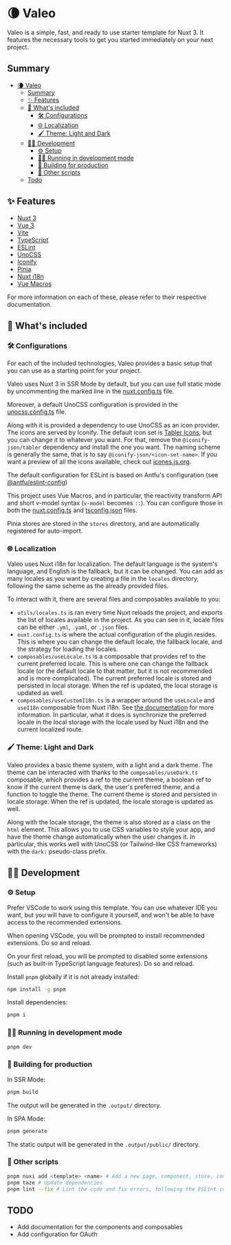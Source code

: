 # 🌘 Valeo

Valeo is a simple, fast, and ready to use starter template for Nuxt 3.
It features the necessary tools to get you started immediately on your next project.

## Summary

- [🌘 Valeo](#-valeo)
  - [Summary](#summary)
  - [✨ Features](#-features)
  - [🤔 What's included](#-whats-included)
    - [🛠️ Configurations](#️-configurations)
    - [🌐 Localization](#-localization)
    - [🖌️ Theme: Light and Dark](#️-theme-light-and-dark)
  - [🧑‍💻 Development](#-development)
    - [⚙️ Setup](#️-setup)
    - [🏃‍♂️ Running in development mode](#️-running-in-development-mode)
    - [💪 Building for production](#-building-for-production)
    - [📝 Other scripts](#-other-scripts)
  - [Todo](#todo)

## ✨ Features

- [Nuxt 3](https://v3.nuxtjs.org/)
- [Vue 3](https://v3.vuejs.org/)
- [Vite](https://vitejs.dev/)
- [TypeScript](https://www.typescriptlang.org/)
- [ESLint](https://eslint.org/)
- [UnoCSS](https://uno.antfu.me)
- [Iconify](https://iconify.design/)
- [Pinia](https://pinia.vuejs.org)
- [Nuxt i18n](https://v8.i18n.nuxtjs.org/)
- [Vue Macros](https://vue-macros.sxzz.moe)

For more information on each of these, please refer to their respective documentation.

## 🤔 What's included

### 🛠️ Configurations

For each of the included technologies, Valeo provides a basic setup that you can use as a starting point for your project.

Valeo uses Nuxt 3 in SSR Mode by default, but you can use full static mode by uncommenting the marked line in the [nuxt.config.ts](nuxt.config.ts) file.

Moreover, a default UnoCSS configuration is provided in the [unocss.config.ts](unocss.config.ts) file.

Along with it is provided a dependency to use UnoCSS as an icon provider. The icons are served by Iconify. The default icon set is [Tabler Icons](https://tablericons.com/), but you can change it to whatever you want. For that, remove the `@iconify-json/tabler` dependency and install the one you want. The naming scheme is generally the same, that is to say `@iconify-json/<icon-set-name>`. If you want a preview of all the icons available, check out [icones.js.org](https://icones.js.org/).

The default configuration for ESLint is based on Antfu's configuration (see [@antfu/eslint-config](https://www.npmjs.com/package/@antfu/eslint-config))

This project uses Vue Macros, and in particular, the reactivity transform API and short v-model syntax (`v-model` becomes `::`). You can configure those in both the [nuxt.config.ts](nuxt.config.ts) and [tsconfig.json](tsconfig.json) files.

Pinia stores are stored in the `stores` directory, and are automatically registered for auto-import.

### 🌐 Localization

Valeo uses Nuxt i18n for localization. The default language is the system's language, and English is the fallback, but it can be changed. You can add as many locales as you want by creating a file in the `locales` directory, following the same scheme as the already provided files.

To interact with it, there are several files and composables available to you:

- `utils/locales.ts` is ran every time Nuxt reloads the project, and exports the list of locales available in the project. As you can see in it, locale files can be either `.yml`, `.yaml`, or `.json` files.
- `nuxt.config.ts` is where the actual configuration of the plugin resides. This is where you can change the default locale, the fallback locale, and the strategy for loading the locales.
- `composables/useLocale.ts` is a composable that provides ref to the current preferred locale. This is where one can change the fallback locale (or the default locale to that matter, but it is not recommended and is more complicated). The current preferred locale is stored and persisted in local storage. When the ref is updated, the local storage is updated as well.
- `composables/useCustomI18n.ts` is a wrapper around the `useLocale` and `useI18n` composable from Nuxt i18n. See [the documentation](https://v8.i18n.nuxtjs.org/) for more information. In particular, what it does is synchronize the preferred locale in the local storage with the locale used by Nuxt i18n and the current localized route.

### 🖌️ Theme: Light and Dark

Valeo provides a basic theme system, with a light and a dark theme. The theme can be interacted with thanks to the `composables/useDark.ts` composable, which provides a ref to the current theme, a boolean ref to know if the current theme is dark, the user's preferred theme, and a function to toggle the theme. The current theme is stored and persisted in locale storage. When the ref is updated, the locale storage is updated as well.

Along with the locale storage, the theme is also stored as a class on the `html` element. This allows you to use CSS variables to style your app, and have the theme change automatically when the user changes it. In particular, this works well with UnoCSS (or Tailwind-like CSS frameworks) with the `dark:` pseudo-class prefix.

## 🧑‍💻 Development

### ⚙️ Setup

Prefer VSCode to work using this template. You can use whatever IDE you want, but you will have to configure it yourself, 
and won't be able to have access to the recommended extensions.

When opening VSCode, you will be prompted to install recommended extensions. Do so and reload.

On your first reload, you will be prompted to disabled some extensions (such as built-in TypeScript language features). Do so and reload.

Install `pnpm` globally if it is not already installed:

```bash
npm install -g pnpm
```

Install dependencies:

```bash
pnpm i
```

### 🏃‍♂️ Running in development mode

```bash
pnpm dev
```

### 💪 Building for production

In SSR Mode:

```bash
pnpm build
```

The output will be generated in the `.output/` directory.

In SPA Mode:

```bash
pnpm generate
```

The static output will be generated in the `.output/public/` directory.

### 📝 Other scripts

```bash
pnpm nuxi add <template> <name> # Add a new page, component, store, composable, etc.
pnpm taze # Update dependencies
pnpm lint --fix # Lint the code and fix errors, following the ESLint configuration
```

## TODO

- Add documentation for the components and composables
- Add configuration for OAuth
